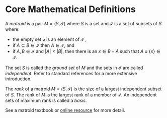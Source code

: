 # Core Mathematical Definitions

A *matroid* is a pair $M=(S,\mathcal{I})$ where $S$ is a set and $\mathcal{I}$ is a set
of subsets of $S$ where:
* the empty set $\varnothing$ is an element of $\mathcal{I}$ ,
* if $A \subseteq B \in \mathcal{I}$ then $A \in \mathcal{I}$, and
* if $A,B \in \mathcal{I}$ and $|A| < |B|$, then there is an $x \in B - A$ such that $A \cup\{x\} \in \mathcal{I}$. 

The set $S$ is called the *ground set* of $M$ and the sets in $\mathcal{I}$ are called *independent*. 
Refer to standard references for a more extensive introduction.

The *rank* of a matroid $M=(S,\mathcal{I})$ is the size of a largest independent subset of $S$. 
The rank of $M$ is the largest rank of a member of $\mathcal{I}$. An independent sets of maximum rank is called a *basis*. 



See a matroid textbook or [online resource](https://en.wikipedia.org/wiki/Matroid) for more detail. 